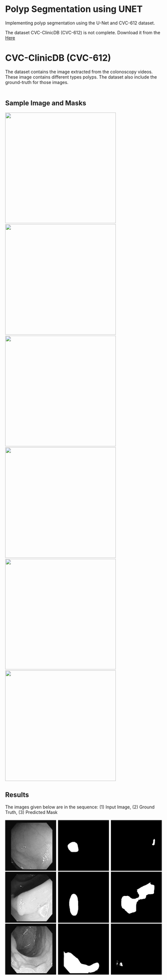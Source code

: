 # Polyp Segmentation using UNET

Implementing polyp segmentation using the U-Net and CVC-612 dataset. <br/>

The dataset CVC-ClinicDB (CVC-612) is not complete. Download it from the <a href="https://polyp.grand-challenge.org/CVCClinicDB/"> Here </a> 
# CVC-ClinicDB (CVC-612)

The dataset contains the image extracted from the colonoscopy videos. These image contains different types polyps. The dataset also include the ground-truth for those images.
<br/><br/>
## Sample Image and Masks
 <img src="images/fine_3_10_fram.jpg" height="356" width="356"> <img src="masks/fine_3_10_mask.jpg" height="356" width="356"> 
 <img src="images/fine_3_11_fram.jpg" height="356" width="356"> <img src="masks/fine_3_10_mask.jpg" height="356" width="356"> 
 <img src="images/fine_3_12_fram.jpg" height="356" width="356"> <img src="masks/fine_3_10_mask.jpg" height="356" width="356"> 
 <br/>

## Results
The images given below are in the sequence: (1) Input Image, (2) Ground Truth, (3) Predicted Mask <br/><br/>
<img src="results/1.png">
<img src="results/2.png">
<img src="results/3.png">